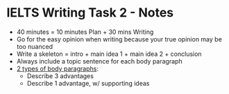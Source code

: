 # IELTS Writing Task 2 - Notes
- 40 minutes = 10 minutes Plan + 30 mins Writing
- Go for the easy opinion when writing because your true opinion may be too nuanced
- Write a skeleton = intro + main idea 1 + main idea 2 + conclusion
- Always include a topic sentence for each body paragraph
- [2 types of body paragraphs](https://www.ielts-simon.com/ielts-help-and-english-pr/2018/01/ielts-writing-task-2-two-types-of-main-paragraph.html):
  - Describe 3 advantages
  - Describe 1 advantage, w/ supporting ideas
